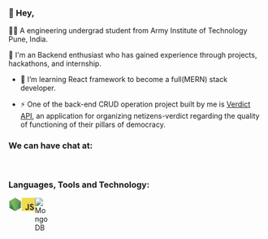 ### 👋 Hey,

👨‍🎓 A engineering undergrad student from Army Institute of Technology Pune, India.

🔭 I'm an Backend enthusiast who has gained experience through projects, hackathons, and internship.

- 🌱 I’m learning React framework to become a full(MERN) stack developer.

- ⚡ One of the back-end CRUD operation project built by me is [Verdict API](https://github.com/PRAKASHDUBEY/verdict), an application for organizing netizens-verdict regarding the quality of functioning of their pillars of democracy.


### We can have chat at:

[<img align="left" alt="" width="22px" src="https://img.icons8.com/color/344/linkedin-2--v1.png" />](https://www.linkedin.com/in/prakashdubey01/)

<br />

### Languages, Tools and Technology:

<img align="left" alt="Node.js" width="26px" src="https://raw.githubusercontent.com/github/explore/80688e429a7d4ef2fca1e82350fe8e3517d3494d/topics/nodejs/nodejs.png" />
<img align="left" alt="JavaScript" width="26px" src="https://raw.githubusercontent.com/github/explore/80688e429a7d4ef2fca1e82350fe8e3517d3494d/topics/javascript/javascript.png" />
<img align="left" alt="MongoDB" width="26px" src="https://img.icons8.com/external-tal-revivo-shadow-tal-revivo/344/external-mongodb-a-cross-platform-document-oriented-database-program-logo-shadow-tal-revivo.png" />
<br />
<br />
